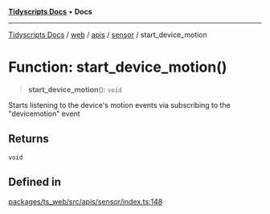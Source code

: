 [**Tidyscripts Docs**](../../../../../../../README.md) • **Docs**

***

[Tidyscripts Docs](../../../../../../../globals.md) / [web](../../../../../README.md) / [apis](../../../README.md) / [sensor](../README.md) / start\_device\_motion

# Function: start\_device\_motion()

> **start\_device\_motion**(): `void`

Starts listening to the device's motion events via subscribing to the "devicemotion" event

## Returns

`void`

## Defined in

[packages/ts\_web/src/apis/sensor/index.ts:148](https://github.com/sheunaluko/tidyscripts/blob/master/packages/ts_web/src/apis/sensor/index.ts#L148)
